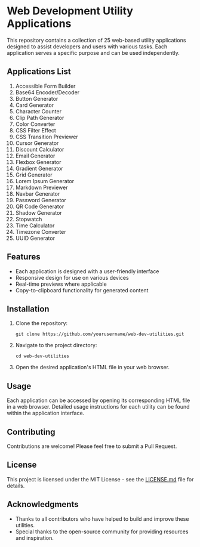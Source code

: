 # Web Development Utility Applications

This repository contains a collection of 25 web-based utility applications designed to assist developers and users with various tasks. Each application serves a specific purpose and can be used independently.

## Applications List

1. Accessible Form Builder
2. Base64 Encoder/Decoder
3. Button Generator
4. Card Generator
5. Character Counter
6. Clip Path Generator
7. Color Converter
8. CSS Filter Effect
9. CSS Transition Previewer
10. Cursor Generator
11. Discount Calculator
12. Email Generator
13. Flexbox Generator
14. Gradient Generator
15. Grid Generator
16. Lorem Ipsum Generator
17. Markdown Previewer
18. Navbar Generator
19. Password Generator
20. QR Code Generator
21. Shadow Generator
22. Stopwatch
23. Time Calculator
24. Timezone Converter
25. UUID Generator

## Features

- Each application is designed with a user-friendly interface
- Responsive design for use on various devices
- Real-time previews where applicable
- Copy-to-clipboard functionality for generated content

## Installation

1. Clone the repository:
   ```
   git clone https://github.com/yourusername/web-dev-utilities.git
   ```
2. Navigate to the project directory:
   ```
   cd web-dev-utilities
   ```
3. Open the desired application's HTML file in your web browser.

## Usage

Each application can be accessed by opening its corresponding HTML file in a web browser. Detailed usage instructions for each utility can be found within the application interface.

## Contributing

Contributions are welcome! Please feel free to submit a Pull Request.

## License

This project is licensed under the MIT License - see the [LICENSE.md](LICENSE.md) file for details.

## Acknowledgments

- Thanks to all contributors who have helped to build and improve these utilities.
- Special thanks to the open-source community for providing resources and inspiration.
